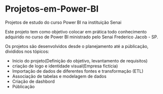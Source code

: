 # Projetos-em-Power-BI
Projetos de estudo do curso Power BI na instituição Senai

Este projeto tem como objetivo colocar em prática todo conhecimento adquirido no curso de Power BI ministrado pelo Senai Frederico Jacob - SP.

Os projetos são desenvolvidos desde o planejamento até a públicação, divididos nos tópicos:

- Inicio do projeto(Definição do objetivo, levantamento de requisitos)
- criação de logo e identidade visual(Empresa fictícia)
- Importação de dados de diferentes fontes e transformação (ETL)
- Associação de tabelas e modelagem de dados
- Criação de dashbord
- Públicação
